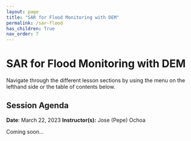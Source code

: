 ```yaml
---
layout: page
title: "SAR for Flood Monitoring with DEM"
permalink: /sar-flood
has_children: True
nav_order: 7
---
```


# SAR for Flood Monitoring with DEM
Navigate through the different lesson sections by using the menu on the lefthand side or the table of contents below.

## Session Agenda
**Date**: March 22, 2023
**Instructor(s):** Jose (Pepe) Ochoa

Coming soon...